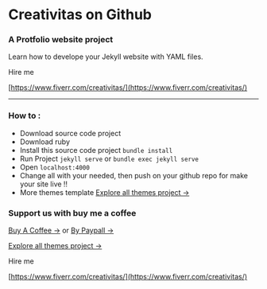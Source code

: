 # Creativitas on Github

### A Protfolio website project

Learn how to develope your Jekyll website with YAML files.

Hire me

[https://www.fiverr.com/creativitas/](https://www.fiverr.com/creativitas/)

--------------

### How to :

+ Download source code project
+ Download ruby
+ Install this source code project `bundle install`
+ Run Project `jekyll serve` or `bundle exec jekyll serve`
+ Open `localhost:4000`
+ Change all with your needed, then push on your github repo for make your site live !!
+ More themes template [Explore all themes project →](https://www.hockeycomputindo.com/themes)

### Support us with buy me a coffee
[Buy A Coffee →](https://creativitaz.gumroad.com/l/coffee) or 
[By Paypall →](https://www.paypal.com/cgi-bin/webscr?cmd=_s-xclick&hosted_button_id=JVZVXBC4N9DAN)


[Explore all themes project →](https://www.hockeycomputindo.com/themes)

Hire me

[https://www.fiverr.com/creativitas/](https://www.fiverr.com/creativitas/)
